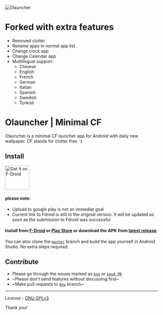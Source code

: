 ![Olauncher](https://repository-images.githubusercontent.com/278638069/db0acb80-661b-11eb-803e-926cae5dccb4)

# Forked with extra features

- Removed clutter
- Rename apps in normal app list
- Change clock app
- Change Calendar app
- Multilingual support:
  - Chinese
  - English
  - French
  - German
  - Italian
  - Spanish
  - Swedish
  - Turkish 



# Olauncher | Minimal CF
Olauncher is a minimal CF launcher app for Android with daily new wallpaper. CF stands for clutter free. :)

## Install
[<img src="https://fdroid.gitlab.io/artwork/badge/get-it-on.png"
    alt="Get it on F-Droid"
    height="80">](https://f-droid.org/packages/app.olauncher)

#### please note:
* Upload to google play is not an immediat goal
* Current link to Fdroid is still to the original version. It will be updated as soon as the submission to Fdroid was successful

#### Install from [F-Droid](https://f-droid.org/packages/app.olauncher) or [Play Store](https://play.google.com/store/apps/details?id=app.olauncher) or download the APK from [latest release](https://github.com/tanujnotes/Olauncher/releases/).

You can also clone the [`master`](https://github.com/tanujnotes/olauncher/tree/master) branch and build the app yourself in Android Studio. No extra steps required.

## Contribute
* Please go through the issues marked as [`bug`](https://github.com/tanujnotes/Olauncher/issues?q=is%3Aissue+is%3Aopen+label%3Abug) or [`send PR`](https://github.com/tanujnotes/Olauncher/issues?q=is%3Aissue+is%3Aopen+label%3A%22send+PR%22)
* ~Please don't send features without discussing first~
* ~Make pull requests to [`dev`](https://github.com/tanujnotes/olauncher/tree/dev) branch~


---

License - [GNU GPLv3](https://www.gnu.org/licenses/gpl-3.0.en.html)

Thank you!
